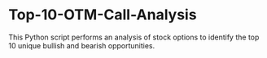# Top-10-OTM-Call-Analysis
This Python script performs an analysis of stock options to identify the top 10 unique bullish and bearish opportunities.
